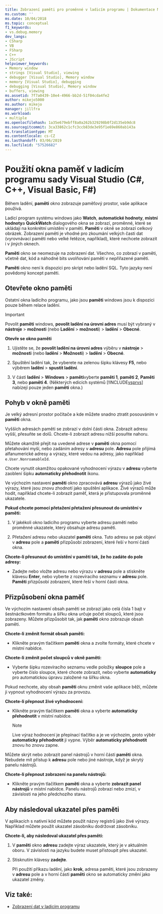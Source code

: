 ```yaml
---
title: Zobrazení paměti pro proměnné v ladicím programu | Dokumentace Microsoftu
ms.custom: ''
ms.date: 10/04/2018
ms.topic: conceptual
f1_keywords:
- vs.debug.memory
dev_langs:
- CSharp
- VB
- FSharp
- C++
- JScript
helpviewer_keywords:
- Memory window
- strings [Visual Studio], viewing
- debugger [Visual Studio], Memory window
- memory [Visual Studio], debugging
- debugging [Visual Studio], Memory window
- buffers, viewing
ms.assetid: 7f7a0439-10e4-4966-bb2d-51f04cda4fe2
author: mikejo5000
ms.author: mikejo
manager: jillfra
ms.workload:
- multiple
ms.openlocfilehash: 1a35e679ebff8a0a262b329298b0f2d135eb9dc8
ms.sourcegitcommit: 3ca33862c1cfc3ccb83de3e95f1e69e860ab143a
ms.translationtype: MT
ms.contentlocale: cs-CZ
ms.lasthandoff: 03/06/2019
ms.locfileid: "57526682"
---
```

# <a name="use-the-memory-windows-in-the-visual-studio-debugger-c-c-visual-basic-f"></a>Použití okna paměť v ladicím programu sady Visual Studio (C#, C++, Visual Basic, F#)

Během ladění, **paměti** okno zobrazuje paměťový prostor, vaše aplikace používá.

Ladicí program systému windows jako **Watch**, **automatické hodnoty**, **místní hodnoty**a **QuickWatch** dialogového okna se zobrazí, proměnné, které se ukládají na konkrétní umístění v paměti. **Paměti** v okně se zobrazí celkový obrázek. Zobrazení paměti je vhodné pro zkoumání velkých časti dat (vyrovnávací paměti nebo velké řetězce, například), které nechcete zobrazit i v jiných oknech.

**Paměti** okno se neomezuje na zobrazení dat. Všechno, co zobrazí v paměti, včetně dat, kód a náhodné bits uvolňování paměti v nepřiřazené paměti.

**Paměti** okno není k dispozici pro skript nebo ladění SQL. Tyto jazyky není povědomý koncept paměti.

## <a name="open-a-memory-window"></a>Otevřete okno paměti

Ostatní okna ladicího programu, jako jsou **paměti** windows jsou k dispozici pouze během relace ladění.

>[!IMPORTANT]
>Povolit **paměti** windows, **povolit ladění na úrovni adres** musí být vybraný v **nástroje** > **možnosti** (nebo **Ladění** > **možnosti**) > **ladění** > **Obecné**.

**Otevře se okno paměti**

1. Ujistěte se, že **povolit ladění na úrovni adres** výběru v **nástroje** > **možnosti** (nebo **ladění**  >  **Možnosti**) > **ladění** > **Obecné**.

1. Spuštění ladění tak, že vyberete na zelenou šipku klávesy **F5**, nebo výběrem **ladění** > **spustit ladění**.

2. V části **ladění** > **Windows** > **paměti**vyberte **paměti 1**, **paměti 2**, **Paměti 3**, nebo **paměti 4**. (Některých edicích systémů [!INCLUDE[vsprvs](../code-quality/includes/vsprvs_md.md)] nabízejí pouze jeden **paměti** okna.)

## <a name="move-around-in-the-memory-window"></a>Pohyb v okně paměti

Je velký adresní prostor počítače a kde můžete snadno ztratit posouváním v **paměti** okna.

Vyšších adresách paměti se zobrazí v dolní části okna. Zobrazit adresu vyšší, přesuňte se dolů. Chcete-li zobrazit adresu nižší posuňte nahoru.

Můžete okamžitě přejít na uvedené adrese v **paměti** okna pomocí přetahování myší, nebo zadáním adresy v **adresu** pole. **Adresu** pole přijímá alfanumerické adresy a výrazy, které vedou na adresy, jako například `e.User.NonroamableId`.

Chcete vynutit okamžitou opakované vyhodnocení výrazu v **adresu** vyberte zaoblení šipku **automaticky přehodnotit** ikonu.

Ve výchozím nastavení **paměti** okno zpracovává **adresu** výrazů jako živé výrazy, které jsou znovu zhodnotí jako spuštění aplikace. Živé výrazů může hodit, například chcete-li zobrazit paměť, která je přistupovala proměnné ukazatele.

**Pokud chcete pomocí přetažení přetažení přesunout do umístění v paměti:**

1. V jakékoli okno ladicího programu vyberte adresu paměti nebo proměnné ukazatele, který obsahuje adresu paměti.

2. Přetažení adresu nebo ukazatel **paměti** okna. Tuto adresu se pak objeví v **adresu** pole a **paměti** přizpůsobí zobrazení, které řeší v horní části okna.

**Chcete-li přesunout do umístění v paměti tak, že ho zadáte do pole adresy:**

- Zadejte nebo vložte adresu nebo výrazu v **adresu** pole a stiskněte klávesu **Enter**, nebo vyberte z rozevíracího seznamu v **adresu** pole. **Paměti** přizpůsobí zobrazení, které řeší v horní části okna.

## <a name="customize-the-memory-window"></a>Přizpůsobení okna paměť

Ve výchozím nastavení obsah paměti se zobrazí jako celá čísla 1 bajt v šestnáctkovém formátu a šířku okna určuje počet sloupců, které jsou zobrazeny. Můžete přizpůsobit tak, jak **paměti** okno zobrazuje obsah paměti.

**Chcete-li změnit formát obsah paměti:**

-  Klikněte pravým tlačítkem **paměti** okna a zvolte formáty, které chcete v místní nabídce.

**Chcete-li změnit počet sloupců v okně paměti:**

- Vyberte šipku rozevíracího seznamu vedle položky **sloupce** pole a vyberte číslo sloupce, které chcete zobrazit, nebo vyberte **automaticky** pro automatickou úpravu založené na šířku okna.

Pokud nechcete, aby obsah **paměti** oknu změnit vaše aplikace běží, můžete ji vypnout vyhodnocení výrazu za provozu.

**Chcete-li přepnout živé vyhodnocení:**

- Klikněte pravým tlačítkem **paměti** okna a vyberte **automaticky přehodnotit** v místní nabídce.

  >[!NOTE]
  >Live výraz hodnocení je přepínací tlačítko a je ve výchozím, proto výběr **automaticky přehodnotit** ji vypne. Výběr **automaticky přehodnotit** znovu ho znovu zapne.

Můžete skrýt nebo zobrazit panel nástrojů v horní části **paměti** okna. Nebudete mít přístup k **adresu** pole nebo jiné nástroje, když je skrytý panelu nástrojů.

**Chcete-li přepnout zobrazení na panelu nástrojů:**

- Klikněte pravým tlačítkem **paměti** okna a vyberte **zobrazit panel nástrojů** v místní nabídce. Panelu nástrojů zobrazí nebo zmizí, v závislosti na jeho předchozího stavu.

## <a name="follow-a-pointer-through-memory"></a>Aby následoval ukazatel přes paměti

V aplikacích s nativní kód můžete použít názvy registrů jako živé výrazy. Například můžete použít ukazatel zásobníku dodržovat zásobníku.

**Chcete-li, aby následoval ukazatel přes paměti:**

1. V **paměti** okno **adresu** zadejte výraz ukazatele, který je v aktuálním oboru. V závislosti na jazyku budete muset přistoupit přes ukazatel.

2. Stisknutím klávesy **zadejte**.

   Při použití příkazu ladění, jako **krok**, adresa paměti, které jsou zobrazeny v **adresu** pole a v horní části **paměti** okno se automaticky změní jako ukazatel změny.

## <a name="see-also"></a>Viz také:
- [Zobrazení dat v ladicím programu](../debugger/viewing-data-in-the-debugger.md)